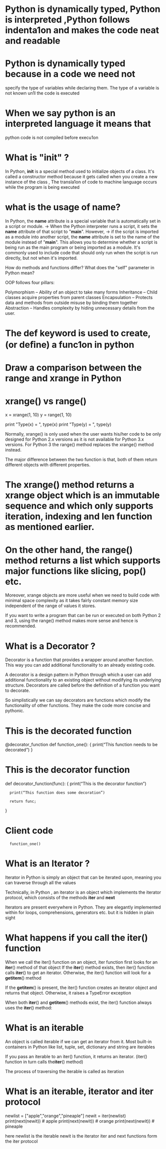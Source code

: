 # Python is dynamically typed, Python is interpreted ,Python follows indenta1on and makes the code neat and readable

# Python is dynamically typed because in a code we need not

specify the type of variables while declaring them. The type of a
variable is not known un1l the code is executed

# When we say python is an interpreted language it means that

python code is not compiled before execu1on

# What is "**init**" ?

In Python, **init** is a special method used to initialize objects of a class. It's called a constructor method because it gets called when you create a new instance of the class , The transla1on of code to machine
language occurs while the program is being executed

# what is the usage of **name**?

In Python, the **name** attribute is a special variable that is automatically set in a script or module.
-> When the Python interpreter runs a script, it sets the **name** attribute of that script to "**main**". However,
-> if the script is imported as a module into another script, the **name** attribute is set to the name of the module
instead of "**main**".
This allows you to determine whether a script is being run as the main program or being imported as a module. It's commonly used to include code that should only run when the script is run directly, but not when it's imported.

How do methods and functions differ?
What does the "self" parameter in Python mean?

OOP follows four pillars:

Polymorphism – Ability of an object to take many forms
Inheritance – Child classes acquire properties from parent classes
Encapsulation – Protects data and methods from outside misuse by binding them together
Abstraction – Handles complexity by hiding unnecessary details from the user.

# The def keyword is used to create, (or deﬁne) a func1on in python

# Draw a comparison between the range and xrange in Python

# xrange() vs range()

x = xrange(1, 10)
y = range(1, 10)

print "Type(x) = ", type(x)
print "Type(y) = ", type(y)

Normally, xrange() is only used when the user wants his/her code to be only designed for Python 2.x versions as it is not available for Python 3.x versions. For Python 3 the range() method replaces the xrange() method instead.

The major difference between the two function is that, both of them return different objects with different properties.

# The xrange() method returns a xrange object which is an immutable sequence and which only supports iteration, indexing and len function as mentioned earlier.

# On the other hand, the range() method returns a list which supports major functions like slicing, pop() etc.

Moreover, xrange objects are more useful when we need to build code with minimal space complexity as it takes fairly constant memory size independent of the range of values it stores.

If you want to write a program that can be run or executed on both Python 2 and 3, using the range() method makes more sense and hence is recommended.

# What is a Decorator ?

Decorator is a function that provides a wrapper around another function. This way you can add additional functionality to an already existing code.​

A decorator is a design pattern in Python through which a user can add additional functionality to an existing object without modifying its underlying structure. Decorators are called before the definition of a function you want to decorate.​

So simplistically we can say decorators are functions which modify the functionality of other functions. They make the code more concise and pythonic. ​

# This is the decorated function​

@decorator_function​
def function_one():​
{​
print(“This function needs ​
to be decorated”)​
}​

# This is the decorator function​

def decorator_function(func):​
{​
print(“This is the decorator function”)​

      print(“This function does some decoration”)​

      return func;​

}​

# Client code​

      function_one()​

# What is an Iterator ?

Iterator in Python is simply an object that can be iterated upon, meaning you can traverse through all the values​

Technically, in Python , an iterator is an object which implements the iterator protocol, which consists of the methods **iter** and **next**​

Iterators are present everywhere in Python. They are elegantly implemented within for loops, comprehensions, generators etc. but it is hidden in plain sight

# What happens if you call the iter() function​

When we call the iter() function on an object, iter function first looks for an **iter**() method of that object​
If the **iter**() method exists, then iter() function calls **iter**() to get an iterator. Otherwise, the iter() function will look for a **getitem**() method​

If the **getitem**() is present, the iter() function creates an iterator object and returns that object. Otherwise, it raises a TypeError exception​

When both **iter**() and **getitem**() methods exist, the iter() function always uses the **iter**() method:

# What is an iterable

An object is called iterable if we can get an iterator from it. Most built-in containers in Python like list, tuple, set, dictionary and string are iterables​

If you pass an iterable to an iter() function, it returns an iterator. (iter() function in turn calls the**iter**() method)​

The process of traversing the iterable is called as iteration​

# What is an iterable, iterator and iter protocol ​

newlist = ["apple","orange","pineaple"]
newit = iter(newlist)
print(next(newit)) # apple
print(next(newit)) # orange
print(next(newit)) # pineaple

here newlist is the iterable​
newit is the iterator​
iter and next functions form the iter protocol​​

​
